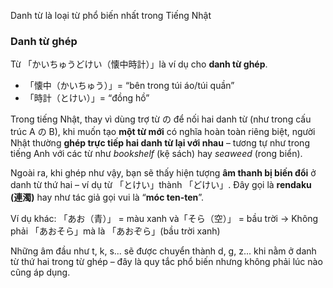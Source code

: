 Danh từ là loại từ phổ biến nhất trong Tiếng Nhật

### Danh từ ghép

Từ 「かいちゅうどけい（懐中時計）」là ví dụ cho **danh từ ghép**.
* 「懐中（かいちゅう）」= “bên trong túi áo/túi quần”
* 「時計（とけい）」= “đồng hồ”

Trong tiếng Nhật, thay vì dùng trợ từ の để nối hai danh từ (như trong cấu trúc A の B), khi muốn tạo **một từ mới** có nghĩa hoàn toàn riêng biệt, người Nhật thường **ghép trực tiếp hai danh từ lại với nhau** – tương tự như trong tiếng Anh với các từ như *bookshelf* (kệ sách) hay *seaweed* (rong biển).

Ngoài ra, khi ghép như vậy, bạn sẽ thấy hiện tượng **âm thanh bị biến đổi** ở danh từ thứ hai – ví dụ từ 「とけい」thành 「どけい」. Đây gọi là **rendaku (連濁)** hay như tác giả gọi vui là “**móc ten-ten**”.

Ví dụ khác: 「あお（青）」 = màu xanh và「そら（空）」 = bầu trời → Không phải 「あおそら」mà là 「あおぞら」(bầu trời xanh)

Những âm đầu như t, k, s... sẽ được chuyển thành d, g, z... khi nằm ở danh từ thứ hai trong từ ghép – đây là quy tắc phổ biến nhưng không phải lúc nào cũng áp dụng.
